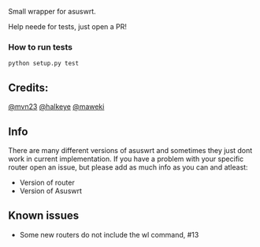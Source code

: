 Small wrapper for asuswrt.

Help neede for tests, just open a PR!

### How to run tests

`python setup.py test`

## Credits:
[@mvn23](https://github.com/mvn23)
[@halkeye](https://github.com/halkeye)
[@maweki](https://github.com/maweki)

## Info
There are many different versions of asuswrt and sometimes they just dont work in current implementation.
If you have a problem with your specific router open an issue, but please add as much info as you can and atleast:

* Version of router
* Version of Asuswrt

## Known issues
* Some new routers do not include the wl command, #13

